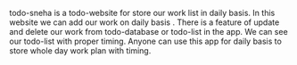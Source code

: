 todo-sneha is a todo-website for store our work list in daily basis.
In this website we can add our work on daily basis . There is a feature of update and delete our work from todo-database or todo-list in the app. We can see our todo-list with proper timing. Anyone can use this app for daily basis to store whole day work plan with timing. 
